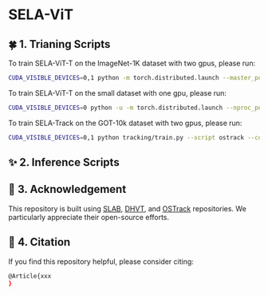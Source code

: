 # SELA-ViT


## 🍀 1. Trianing Scripts

To train SELA-ViT-T on the ImageNet-1K dataset with two gpus, please run:
```bash
CUDA_VISIBLE_DEVICES=0,1 python -m torch.distributed.launch --master_port 12345 --nproc_per_node=2 main_loss.py --cfg cfgs/deit_t.yaml --data-path /data2/saizhou777/ImageNet --output /data2/saizhou777/sela-main/classification/output
```

To train SELA-ViT-T on the small dataset with one gpu, please run:
```bash
CUDA_VISIBLE_DEVICES=0 python -u -m torch.distributed.launch --nproc_per_node=1 --use_env --master_port=29500 main.py --model deit_tiny_cifar_patch2 --input-size 32 --batch-size 128 --warmup-epochs 20 --lr 1e-3 --num_workers 4 --epochs 300 --dist-eval --data-set CIFAR --data-path /data2/saizhou777/data/cifar-100-python --output_dir /data2/saizhou777/sela-main/output
```

To train SELA-Track on the GOT-10k dataset with two gpus, please run:
```bash
CUDA_VISIBLE_DEVICES=0,1 python tracking/train.py --script ostrack --config selat_256_got10k_ep100 --save_dir ./output --mode multiple --nproc_per_node 2 --use_wandb 0
```


## ✨ 2. Inference Scripts



## 👏 3. Acknowledgement
This repository is built using [SLAB](https://github.com/xinghaochen/SLAB), [DHVT](https://github.com/ArieSeirack/DHVT), and [OSTrack](https://github.com/botaoye/OSTrack) repositories. We particularly appreciate their open-source efforts.


## 📖 4. Citation
If you find this repository helpful, please consider citing:
```bash
@Article{xxx
}
```
